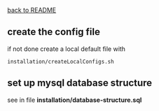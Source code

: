 [back to README](../README.md)

## create the config file
if not done create a local default file with
```
installation/createLocalConfigs.sh
```

## set up mysql database structure
see in file **installation/database-structure.sql**
